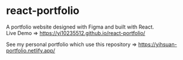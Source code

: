 # react-portfolio
A portfolio website designed with Figma and built with React.  
Live Demo => https://yi10235512.github.io/react-portfolio/

See my personal portfolio which use this repository
=> https://yihsuan-portfolio.netlify.app/


